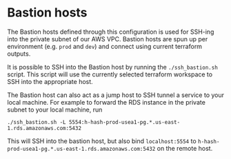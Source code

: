 # Bastion hosts

The Bastion hosts defined through this configuration is used for SSH-ing into the private subnet of our AWS VPC.
Bastion hosts are spun up per environment (e.g. `prod` and `dev`) and connect using current terraform outputs.

It is possible to SSH into the Bastion host by running the `./ssh_bastion.sh` script.
This script will use the currently selected terraform workspace to SSH into the appropriate host.

The Bastion host can also act as a jump host to SSH tunnel a service to your local machine.
For example to forward the RDS instance in the private subnet to your local machine, run

```shell
./ssh_bastion.sh -L 5554:h-hash-prod-usea1-pg.*.us-east-1.rds.amazonaws.com:5432
```

This will SSH into the bastion host, but also bind `localhost:5554` to `h-hash-prod-usea1-pg.*.us-east-1.rds.amazonaws.com:5432` on the remote host.
